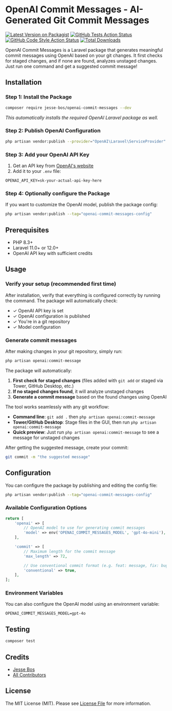 # OpenAI Commit Messages - AI-Generated Git Commit Messages

[![Latest Version on Packagist](https://img.shields.io/packagist/v/jesse-bos/openai-commit-messages.svg?style=flat-square)](https://packagist.org/packages/jesse-bos/openai-commit-messages)
[![GitHub Tests Action Status](https://img.shields.io/github/actions/workflow/status/jesse-bos/openai-commit-messages/run-tests.yml?branch=main&label=tests&style=flat-square)](https://github.com/jesse-bos/openai-commit-messages/actions?query=workflow%3Arun-tests+branch%3Amain)
[![GitHub Code Style Action Status](https://img.shields.io/github/actions/workflow/status/jesse-bos/openai-commit-messages/fix-php-code-style-issues.yml?branch=main&label=code%20style&style=flat-square)](https://github.com/jesse-bos/openai-commit-messages/actions?query=workflow%3A"Fix+PHP+code+style+issues"+branch%3Amain)
[![Total Downloads](https://img.shields.io/packagist/dt/jesse-bos/openai-commit-messages.svg?style=flat-square)](https://packagist.org/packages/jesse-bos/openai-commit-messages)

OpenAI Commit Messages is a Laravel package that generates meaningful commit messages using OpenAI based on your git changes. It first checks for staged changes, and if none are found, analyzes unstaged changes. Just run one command and get a suggested commit message!

## Installation

### Step 1: Install the Package

```bash
composer require jesse-bos/openai-commit-messages --dev
```

*This automatically installs the required OpenAI Laravel package as well.*

### Step 2: Publish OpenAI Configuration

```bash
php artisan vendor:publish --provider="OpenAI\Laravel\ServiceProvider"
```

### Step 3: Add your OpenAI API Key

1. Get an API key from [OpenAI's website](https://platform.openai.com/api-keys)
2. Add it to your `.env` file:

```env
OPENAI_API_KEY=sk-your-actual-api-key-here
```

### Step 4: Optionally configure the Package

If you want to customize the OpenAI model, publish the package config:

```bash
php artisan vendor:publish --tag="openai-commit-messages-config"
```

## Prerequisites

- PHP 8.3+
- Laravel 11.0+ or 12.0+
- OpenAI API key with sufficient credits

## Usage

### Verify your setup (recommended first time)

After installation, verify that everything is configured correctly by running the command. The package will automatically check:
- ✓ OpenAI API key is set
- ✓ OpenAI configuration is published  
- ✓ You're in a git repository
- ✓ Model configuration

### Generate commit messages

After making changes in your git repository, simply run:

```bash
php artisan openai:commit-message
```

The package will automatically:
1. **First check for staged changes** (files added with `git add` or staged via Tower, GitHub Desktop, etc.)
2. **If no staged changes found**, it will analyze unstaged changes
3. **Generate a commit message** based on the found changes using OpenAI

The tool works seamlessly with any git workflow:
- **Command line**: `git add .` then `php artisan openai:commit-message`
- **Tower/GitHub Desktop**: Stage files in the GUI, then run `php artisan openai:commit-message`
- **Quick preview**: Just run `php artisan openai:commit-message` to see a message for unstaged changes

After getting the suggested message, create your commit:

```bash
git commit -m "the suggested message"
```

## Configuration

You can configure the package by publishing and editing the config file:

```bash
php artisan vendor:publish --tag="openai-commit-messages-config"
```

### Available Configuration Options

```php
return [
    'openai' => [
        // OpenAI model to use for generating commit messages
        'model' => env('OPENAI_COMMIT_MESSAGES_MODEL', 'gpt-4o-mini'),
    ],

    'commit' => [
        // Maximum length for the commit message
        'max_length' => 72,

        // Use conventional commit format (e.g. feat: message, fix: bug)
        'conventional' => true,
    ],
];
```

### Environment Variables

You can also configure the OpenAI model using an environment variable:

```env
OPENAI_COMMIT_MESSAGES_MODEL=gpt-4o
```

## Testing

```bash
composer test
```

## Credits

- [Jesse Bos](https://github.com/jesse-bos)
- [All Contributors](../../contributors)

## License

The MIT License (MIT). Please see [License File](LICENSE.md) for more information.
